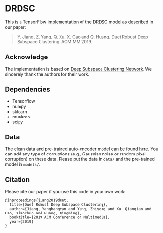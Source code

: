 # DRDSC

This is a TensorFlow implementation of the DRDSC model as described in our paper:

>Y. Jiang, Z. Yang, Q. Xu, X. Cao and Q. Huang. Duet Robust Deep Subspace Clustering. ACM MM 2019.

## Acknowledge
The implementation is based on [Deep Subspace Clustering Network](https://github.com/panji1990/Deep-subspace-clustering-networks). We sincerely thank the authors for their work.

## Dependencies
- Tensorflow
- numpy
- sklearn
- munkres
- scipy

## Data
The clean data and pre-trained auto-encoder model can be found [here](https://github.com/panji1990/Deep-subspace-clustering-networks/tree/master/Data). You can add any type of corruptions (e.g., Gaussian noise or random pixel corruption) on these data. Please put the data in `data/` and the pre-trained model in `models/`.

## Citation
Please cite our paper if you use this code in your own work:

```
@inproceedings{jiang2019duet,
  title={Duet Robust Deep Subspace Clustering},
  author={Jiang, Yangbangyan and Yang, Zhiyong and Xu, Qianqian and Cao, Xiaochun and Huang, Qingming},
  booktitle={2019 ACM Conference on Multimedia},
  year={2019}
}
```

